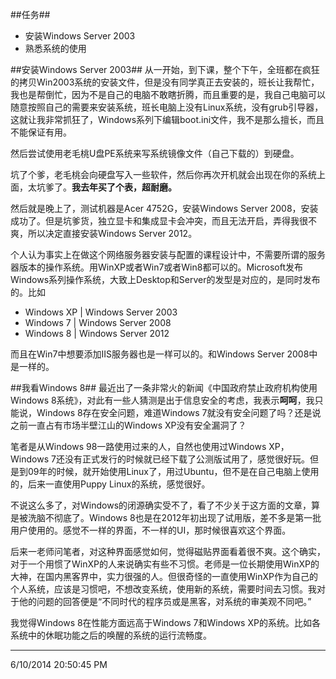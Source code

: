 ##任务##
- 安装Windows Server 2003
- 熟悉系统的使用

##安装Windows Server 2003##
从一开始，到下课，整个下午，全班都在疯狂的拷贝Win2003系统的安装文件，但是没有同学真正去安装的，班长让我帮忙，我也是帮倒忙，因为不是自己的电脑不敢瞎折腾，而且重要的是，我自己电脑可以随意按照自己的需要来安装系统，班长电脑上没有Linux系统，没有grub引导器，这就让我非常抓狂了，Windows系列下编辑boot.ini文件，我不是那么擅长，而且不能保证有用。

然后尝试使用老毛桃U盘PE系统来写系统镜像文件（自己下载的）到硬盘。

坑了个爹，老毛桃会向硬盘写入一些软件，然后你再次开机就会出现在你的系统上面，太坑爹了。**我去年买了个表，超耐磨。**

然后就是晚上了，测试机器是Acer 4752G，安装Windows Server 2008，安装成功了。但是坑爹货，独立显卡和集成显卡会冲突，而且无法开启，弄得我很不爽，所以决定直接安装Windows Server 2012。

个人认为事实上在做这个网络服务器安装与配置的课程设计中，不需要所谓的服务器版本的操作系统。用WinXP或者Win7或者Win8都可以的。Microsoft发布Windows系列操作系统，大致上Desktop和Server的发型是对应的，是同时发布的。比如

- Windows XP | Windows Server 2003
- Windows 7  | Windows Server 2008
- Windows 8  | Windows Server 2012

而且在Win7中想要添加IIS服务器也是一样可以的。和Windows Server 2008中是一样的。

##我看Windows 8##
最近出了一条非常火的新闻《中国政府禁止政府机构使用Windows 8系统》，对此有一些人猜测是出于信息安全的考虑，我表示**呵呵**，我只能说，Windows 8存在安全问题，难道Windows 7就没有安全问题了吗？还是说之前一直占有市场半壁江山的Windows XP没有安全漏洞了？

笔者是从Windows 98一路使用过来的人，自然也使用过Windows XP，Windows 7还没有正式发行的时候就已经下载了公测版试用了，感觉很好玩。但是到09年的时候，就开始使用Linux了，用过Ubuntu，但不是在自己电脑上使用的，后来一直使用Puppy Linux的系统，感觉很好。

不说这么多了，对Windows的闭源确实受不了，看了不少关于这方面的文章，算是被洗脑不彻底了。Windows 8也是在2012年初出现了试用版，差不多是第一批用户使用的。感觉不一样的界面，不一样的UI，那时候很喜欢这个界面。

后来一老师问笔者，对这种界面感觉如何，觉得磁贴界面看着很不爽。这个确实，对于一个用惯了WinXP的人来说确实有些不习惯。老师是一位长期使用WinXP的大神，在国内黑客界中，实力很强的人。但很奇怪的一直使用WinXP作为自己的个人系统，应该是习惯吧，不想改变系统，使用新的系统，需要时间去习惯。我对于他的问题的回答便是“不同时代的程序员或是黑客，对系统的审美观不同吧。”

我觉得Windows 8在性能方面远高于Windows 7和Windows XP的系统。比如各系统中的休眠功能之后的唤醒的系统的运行流畅度。



----------

6/10/2014 20:50:45 PM 